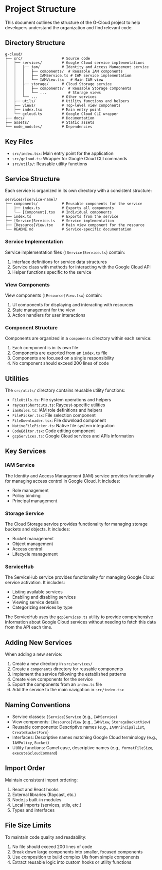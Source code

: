 # Project Structure

This document outlines the structure of the G-Cloud project to help developers understand the organization and find relevant code.

## Directory Structure

```
g-cloud/
├── src/                  # Source code
│   ├── services/         # Google Cloud service implementations
│   │   ├── iam/          # Identity and Access Management service
│   │   │   ├── components/  # Reusable IAM components
│   │   │   ├── IAMService.ts # IAM service implementation
│   │   │   └── IAMView.tsx   # Main IAM view
│   │   ├── storage/      # Cloud Storage service
│   │   │   ├── components/  # Reusable Storage components
│   │   │   └── ...          # Storage views
│   │   └── ...           # Other services
│   ├── utils/            # Utility functions and helpers
│   ├── views/            # Top-level view components
│   ├── index.tsx         # Main entry point
│   └── gcloud.ts         # Google Cloud CLI wrapper
├── docs/                 # Documentation
├── assets/               # Static assets
└── node_modules/         # Dependencies
```

## Key Files

- `src/index.tsx`: Main entry point for the application
- `src/gcloud.ts`: Wrapper for Google Cloud CLI commands
- `src/utils/`: Reusable utility functions

## Service Structure

Each service is organized in its own directory with a consistent structure:

```
services/[service-name]/
├── components/           # Reusable components for the service
│   ├── index.ts          # Exports all components
│   └── [Component].tsx   # Individual components
├── index.ts              # Exports from the service
├── [Service]Service.ts   # Service implementation
├── [Resource]View.tsx    # Main view component for the resource
└── README.md             # Service-specific documentation
```

### Service Implementation

Service implementation files (`[Service]Service.ts`) contain:

1. Interface definitions for service data structures
2. Service class with methods for interacting with the Google Cloud API
3. Helper functions specific to the service

### View Components

View components (`[Resource]View.tsx`) contain:

1. UI components for displaying and interacting with resources
2. State management for the view
3. Action handlers for user interactions

### Component Structure

Components are organized in a `components` directory within each service:

1. Each component is in its own file
2. Components are exported from an `index.ts` file
3. Components are focused on a single responsibility
4. No component should exceed 200 lines of code

## Utilities

The `src/utils/` directory contains reusable utility functions:

- `FileUtils.ts`: File system operations and helpers
- `raycastShortcuts.ts`: Raycast-specific utilities
- `iamRoles.ts`: IAM role definitions and helpers
- `FilePicker.tsx`: File selection component
- `FileDownloader.tsx`: File download component
- `NativeFilePicker.ts`: Native file system integration
- `CodeEditor.tsx`: Code editing component
- `gcpServices.ts`: Google Cloud services and APIs information

## Key Services

### IAM Service

The Identity and Access Management (IAM) service provides functionality for managing access control in Google Cloud. It includes:

- Role management
- Policy binding
- Principal management

### Storage Service

The Cloud Storage service provides functionality for managing storage buckets and objects. It includes:

- Bucket management
- Object management
- Access control
- Lifecycle management

### ServiceHub

The ServiceHub service provides functionality for managing Google Cloud service activation. It includes:

- Listing available services
- Enabling and disabling services
- Viewing service details
- Categorizing services by type

The ServiceHub uses the `gcpServices.ts` utility to provide comprehensive information about Google Cloud services without needing to fetch this data from the API each time.

## Adding New Services

When adding a new service:

1. Create a new directory in `src/services/`
2. Create a `components` directory for reusable components
3. Implement the service following the established patterns
4. Create view components for the service
5. Export the components from an `index.ts` file
6. Add the service to the main navigation in `src/index.tsx`

## Naming Conventions

- Service classes: `[Service]Service` (e.g., `IAMService`)
- View components: `[Resource]View` (e.g., `IAMView`, `StorageBucketView`)
- Reusable components: Descriptive names (e.g., `IAMPrincipalList`, `CreateBucketForm`)
- Interfaces: Descriptive names matching Google Cloud terminology (e.g., `IAMPolicy`, `Bucket`)
- Utility functions: Camel case, descriptive names (e.g., `formatFileSize`, `executeGcloudCommand`)

## Import Order

Maintain consistent import ordering:

1. React and React hooks
2. External libraries (Raycast, etc.)
3. Node.js built-in modules
4. Local imports (services, utils, etc.)
5. Types and interfaces

## File Size Limits

To maintain code quality and readability:

1. No file should exceed 200 lines of code
2. Break down large components into smaller, focused components
3. Use composition to build complex UIs from simple components
4. Extract reusable logic into custom hooks or utility functions 